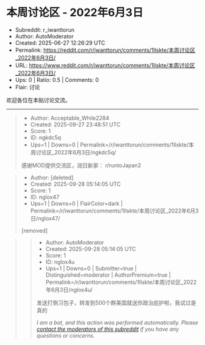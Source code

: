 # 本周讨论区 - 2022年6月3日

- Subreddit: r_iwanttorun
- Author: AutoModerator
- Created: 2025-06-27 12:26:29 UTC
- Permalink: https://reddit.com/r/iwanttorun/comments/1llskte/本周讨论区_2022年6月3日/
- URL: https://www.reddit.com/r/iwanttorun/comments/1llskte/本周讨论区_2022年6月3日/
- Ups: 0 | Ratio: 0.5 | Comments: 0
- Flair: 讨论


欢迎各位在本贴讨论交流。


---

> - Author: Acceptable_While2284
> - Created: 2025-09-27 23:48:51 UTC
> - Score: 1
> - ID: ngkdc5q
> - Ups=1 | Downs=0 | Permalink=/r/iwanttorun/comments/1llskte/本周讨论区_2022年6月3日/ngkdc5q/
>
> 感谢MOD提供交流区，润日新家： r/runtoJapan2

> - Author: [deleted]
> - Created: 2025-09-28 05:14:05 UTC
> - Score: 1
> - ID: nglox47
> - Ups=1 | Downs=0 | FlairColor=dark | Permalink=/r/iwanttorun/comments/1llskte/本周讨论区_2022年6月3日/nglox47/
>
> [removed]

>> - Author: AutoModerator
>> - Created: 2025-09-28 05:14:05 UTC
>> - Score: 1
>> - ID: nglox4u
>> - Ups=1 | Downs=0 | Submitter=true | Distinguished=moderator | AuthorPremium=true | Permalink=/r/iwanttorun/comments/1llskte/本周讨论区_2022年6月3日/nglox4u/
>>
>> 发送打倒习包子，转发到500个群美国就送你政治庇护啦，我试过是真的
>> 
>> *I am a bot, and this action was performed automatically. Please [contact the moderators of this subreddit](/message/compose/?to=/r/iwanttorun) if you have any questions or concerns.*

